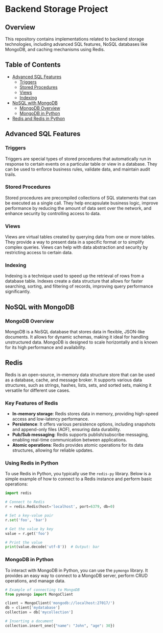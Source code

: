 # Backend Storage Project

## Overview

This repository contains implementations related to backend storage technologies, including advanced SQL features, NoSQL databases like MongoDB, and caching mechanisms using Redis.

## Table of Contents

- [Advanced SQL Features](#advanced-sql-features)
  - [Triggers](#triggers)
  - [Stored Procedures](#stored-procedures)
  - [Views](#views)
  - [Indexing](#indexing)
- [NoSQL with MongoDB](#nosql-with-mongodb)
  - [MongoDB Overview](#mongodb-overview)
  - [MongoDB in Python](#mongodb-in-python)
- [Redis and Redis in Python](#Redis)

## Advanced SQL Features

### Triggers

Triggers are special types of stored procedures that automatically run in response to certain events on a particular table or view in a database. They can be used to enforce business rules, validate data, and maintain audit trails.

### Stored Procedures

Stored procedures are precompiled collections of SQL statements that can be executed as a single call. They help encapsulate business logic, improve performance by reducing the amount of data sent over the network, and enhance security by controlling access to data.

### Views

Views are virtual tables created by querying data from one or more tables. They provide a way to present data in a specific format or to simplify complex queries. Views can help with data abstraction and security by restricting access to certain data.

### Indexing

Indexing is a technique used to speed up the retrieval of rows from a database table. Indexes create a data structure that allows for faster searching, sorting, and filtering of records, improving query performance significantly.

## NoSQL with MongoDB

### MongoDB Overview

MongoDB is a NoSQL database that stores data in flexible, JSON-like documents. It allows for dynamic schemas, making it ideal for handling unstructured data. MongoDB is designed to scale horizontally and is known for its high performance and availability.


## Redis

Redis is an open-source, in-memory data structure store that can be used as a database, cache, and message broker. It supports various data structures, such as strings, hashes, lists, sets, and sorted sets, making it versatile for different use cases.

### Key Features of Redis

- **In-memory storage**: Redis stores data in memory, providing high-speed access and low-latency performance.
- **Persistence**: It offers various persistence options, including snapshots and append-only files (AOF), ensuring data durability.
- **Pub/Sub messaging**: Redis supports publish/subscribe messaging, enabling real-time communication between applications.
- **Atomic operations**: Redis provides atomic operations for its data structures, allowing for reliable updates.

### Using Redis in Python

To use Redis in Python, you typically use the `redis-py` library. Below is a simple example of how to connect to a Redis instance and perform basic operations:

```python
import redis

# Connect to Redis
r = redis.Redis(host='localhost', port=6379, db=0)

# Set a key-value pair
r.set('foo', 'bar')

# Get the value by key
value = r.get('foo')

# Print the value
print(value.decode('utf-8'))  # Output: bar
```

### MongoDB in Python

To interact with MongoDB in Python, you can use the `pymongo` library. It provides an easy way to connect to a MongoDB server, perform CRUD operations, and manage data.

```python
# Example of connecting to MongoDB
from pymongo import MongoClient

client = MongoClient('mongodb://localhost:27017/')
db = client['mydatabase']
collection = db['mycollection']

# Inserting a document
collection.insert_one({"name": "John", "age": 30})
